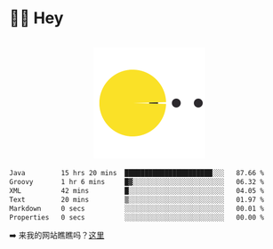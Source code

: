 
# 👋🏻 Hey
<div align="center">
	<br>
	<img src="https://raw.githubusercontent.com/Aniket965/Aniket965/master/pacman.svg?sanitize=true" width="200" height="200">
	<br>
</div>

<!--START_SECTION:waka-->

```text
Java         15 hrs 20 mins  ██████████████████████░░░   87.66 %
Groovy       1 hr 6 mins     █▓░░░░░░░░░░░░░░░░░░░░░░░   06.32 %
XML          42 mins         █░░░░░░░░░░░░░░░░░░░░░░░░   04.05 %
Text         20 mins         ▒░░░░░░░░░░░░░░░░░░░░░░░░   01.97 %
Markdown     0 secs          ░░░░░░░░░░░░░░░░░░░░░░░░░   00.01 %
Properties   0 secs          ░░░░░░░░░░░░░░░░░░░░░░░░░   00.00 %
```

<!--END_SECTION:waka-->

 ➡️  来我的网站瞧瞧吗？[这里](https://www.shaolongfei.com)
